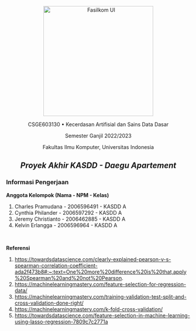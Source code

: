 <center>

<img src="https://drive.google.com/uc?id=1f1gGVI-rxcHjA90WEGNvvtSXF1pAxQwg" alt="Fasilkom UI" width="300"/>

CSGE603130 • Kecerdasan Artifisial dan Sains Data Dasar

Semester Ganjil 2022/2023

Fakultas Ilmu Komputer, Universitas Indonesia

## *Proyek Akhir KASDD - Daegu Apartement*
</center>

### Informasi Pengerjaan
**Anggota Kelompok (Nama - NPM - Kelas)**
1. Charles Pramudana - 2006596491 - KASDD A
2. Cynthia Philander - 2006597292 - KASDD A
3. Jeremy Christianto - 2006462885 - KASDD A
4. Kelvin Erlangga - 2006596964 - KASDD A

<br/>

**Referensi**
1. https://towardsdatascience.com/clearly-explained-pearson-v-s-spearman-correlation-coefficient-ada2f473b8#:~:text=One%20more%20difference%20is%20that,apply%20Spearman%20and%20not%20Pearson.
2. https://machinelearningmastery.com/feature-selection-for-regression-data/
3. https://machinelearningmastery.com/training-validation-test-split-and-cross-validation-done-right/
4. https://machinelearningmastery.com/k-fold-cross-validation/
5. https://towardsdatascience.com/feature-selection-in-machine-learning-using-lasso-regression-7809c7c2771a
